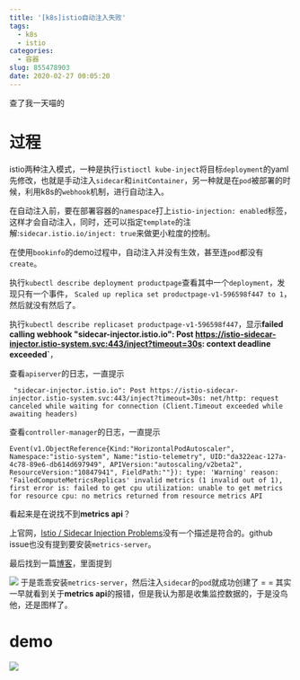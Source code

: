 ```yaml
---
title: '[k8s]istio自动注入失败'
tags:
  - k8s
  - istio
categories:
  - 容器
slug: 855478903
date: 2020-02-27 00:05:20
---
```

查了我一天喵的
<!--more-->
# 过程
istio两种注入模式，一种是执行`istioctl kube-inject`将目标`deployment`的yaml先修改，也就是手动注入`sidecar`和`initContainer`，另一种就是在`pod`被部署的时候，利用k8s的`webhook`机制，进行自动注入。

在自动注入前，要在部署容器的`namespace`打上`istio-injection: enabled`标签，这样才会自动注入，同时，还可以指定`template`的注解:`sidecar.istio.io/inject: true`来做更小粒度的控制。

在使用`bookinfo`的demo过程中，自动注入并没有生效，甚至连`pod`都没有`create`。

执行`kubectl describe deployment productpage`查看其中一个`deployment`，发现只有一个事件， `Scaled up replica set productpage-v1-596598f447 to 1`，然后就没有然后了。

执行`kubectl describe replicaset productpage-v1-596598f447`，显示**failed calling webhook "sidecar-injector.istio.io": Post https://istio-sidecar-injector.istio-system.svc:443/inject?timeout=30s: context deadline exceeded`**，

查看`apiserver`的日志，一直提示
    
     "sidecar-injector.istio.io": Post https://istio-sidecar-injector.istio-system.svc:443/inject?timeout=30s: net/http: request canceled while waiting for connection (Client.Timeout exceeded while awaiting headers)

查看`controller-manager`的日志，一直提示
    
    Event(v1.ObjectReference{Kind:"HorizontalPodAutoscaler", Namespace:"istio-system", Name:"istio-telemetry", UID:"da322eac-127a-4c78-89e6-db614d697949", APIVersion:"autoscaling/v2beta2", ResourceVersion:"10847941", FieldPath:""}): type: 'Warning' reason: 'FailedComputeMetricsReplicas' invalid metrics (1 invalid out of 1), first error is: failed to get cpu utilization: unable to get metrics for resource cpu: no metrics returned from resource metrics API

看起来是在说找不到**metrics api**？

上官网，[Istio / Sidecar Injection Problems](https://istio.io/docs/ops/common-problems/injection/)没有一个描述是符合的。github issue也没有提到要安装`metrics-server`。

最后找到一篇[博客](https://www.yp14.cn/2019/12/12/Istio%E8%87%AA%E5%8A%A8%E6%B3%A8%E5%85%A5sidecar%E5%87%BA%E9%94%99%E8%A7%A3%E5%86%B3%E6%96%B9%E6%A1%88/)，里面提到

![](../images/20200227005407.png)
于是乖乖安装`metrics-server`，然后注入`sidecar`的`pod`就成功创建了 = = 其实一早就看到关于**metrics api**的报错，但是我认为那是收集监控数据的，于是没鸟他，还是图样了。

# demo
![](../images/20200227012503.png)